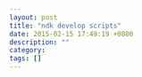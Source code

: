 ```yaml
---
layout: post
title: "ndk develop scripts"
date: 2015-02-15 17:49:19 +0800
description: ""
category: 
tags: []
---
```

